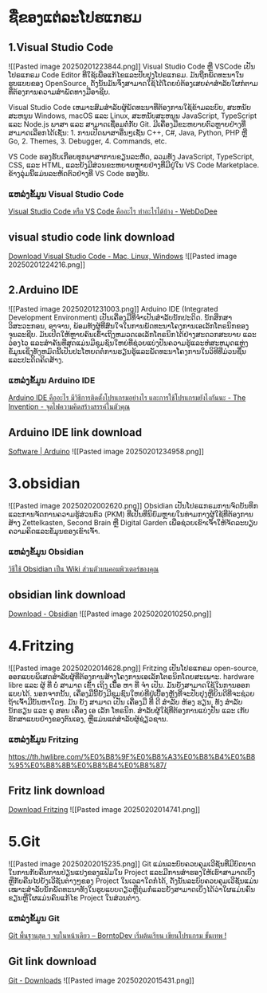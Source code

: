 # ຊື່ຂອງແຕ່ລະໂປຮແກຮມ

## 1.Visual Studio Code
![[Pasted image 20250201223844.png]]
Visual Studio Code ຫຼື VSCode ເປັນໂປຣແກຣມ Code Editor ທີ່ໃຊ້ເພື່ອແກ້ໄຂແລະປັບປຸງໂປຣແກຣມ. ມັນຖືກພັດທະນາໃນຮູບແບບຂອງ OpenSource, ດັ່ງນັ້ນມັນຈຶ່ງສາມາດໃຊ້ໄດ້ໂດຍບໍ່ຕ້ອງເສຍຄ່າສໍາລັບໃຜກໍຕາມທີ່ຕ້ອງການຄວາມສໍາພັດທາງມືອາຊີບ.  
  
Visual Studio Code ເຫມາະສົມສໍາລັບຜູ້ພັດທະນາທີ່ຕ້ອງການໃຊ້ຂ້າມລະບົບ, ສະຫນັບສະຫນູນ Windows, macOS ແລະ Linux, ສະຫນັບສະຫນູນ JavaScript, TypeScript ແລະ Node.js ພາສາ ແລະ ສາມາດເຊື່ອມຕໍ່ກັບ Git. ມີເຄື່ອງມືຂະຫຍາຍຕົວຫຼາຍຢ່າງທີ່ສາມາດເລືອກໄດ້ເຊັ່ນ: 1. ການເປີດພາສາອື່ນໆເຊັ່ນ C++, C#, Java, Python, PHP ຫຼື Go, 2. Themes, 3. Debugger, 4. Commands, etc.

VS Code ຮອງຮັບເກືອບທຸກພາສາການຂຽນລະຫັດ, ລວມທັງ JavaScript, TypeScript, CSS, ແລະ HTML, ແລະຍັງມີສ່ວນຂະຫຍາຍຫຼາຍຢ່າງທີ່ມີຢູ່ໃນ VS Code Marketplace. ຂ້າງລຸ່ມນີ້ແມ່ນລະຫັດຕົວຢ່າງທີ່ VS Code ຮອງຮັບ.

### ແຫລ່ງຂໍ້ມູນ Visual Studio Code
[Visual Studio Code หรือ VS Code คืออะไร ทำอะไรได้บ้าง - WebDoDee](https://webdodee.com/what-is-visual-studio-code-and-how-to-use/)

## visual studio code link download 
[Download Visual Studio Code - Mac, Linux, Windows](https://code.visualstudio.com/download)
![[Pasted image 20250201224216.png]]

## 2.Arduino IDE
![[Pasted image 20250201231003.png]]
Arduino IDE (Integrated Development Environment) ເປັນເຄື່ອງມືທີ່ຈໍາເປັນສໍາລັບນັກປະດິດ. ນັກສຶກສາວິສະວະກອນ, ອາຈານ, ພ້ອມທັງຜູ້ທີ່ສົນໃຈໃນການພັດທະນາໂຄງການເອເລັກໂຕຣນິກຂອງຈຸນລະຊີບ. ມັນເປີດໃຫ້ຫຼາຍຄົນເຂົ້າເຖິງຫມວດເອເລັກໂຕຣນິກໄດ້ຢ່າງສະດວກສະບາຍ ແລະ ວ່ອງໄວ ແລະສໍາຄັນທີ່ສຸດແມ່ນມີຊຸມຊົນໃຫຍ່ທີ່ຊ່ວຍແບ່ງປັນຄວາມຮູ້ແລະຫໍສະຫມຸດແຫຼ່ງຂໍ້ມູນເຊິ່ງທັງຫມົດນີ້ເປັນປະໂຫຍດຕໍ່ການຮຽນຮູ້ແລະພັດທະນາໂຄງການໃນວິທີທີ່ມ່ວນຊື່ນແລະປະດິດຄິດສ້າງ.

### ແຫລ່ງຂໍ້ມູນ Arduino IDE
[Arduino IDE คืออะไร มีวิธีการติดตั้งโปรแกรมอย่างไร และการใช้โปรแกรมยังไงกันนะ - The Invention - จุดไฟความคิดสร้างสรรค์ในตัวคุณ](https://www.ai-corporation.net/2021/11/18/what-is-arduino-ide/#1648793817166-c7ddb8df-0a4f)
## Arduino IDE link download 
[Software | Arduino](https://www.arduino.cc/en/software)
![[Pasted image 20250201234958.png]]

# 3.obsidian
![[Pasted image 20250202002620.png]]
Obsidian ເປັນໂປຣແກຣມການຈົດບັນທຶກແລະການຈັດການຄວາມຮູ້ສ່ວນຕົວ (PKM) ທີ່ເປັນທີ່ນິຍົມຫຼາຍໃນທ່າມກາງຜູ້ໃຊ້ທີ່ຕ້ອງການສ້າງ Zettelkasten, Second Brain ຫຼື Digital Garden ເພື່ອຊ່ວຍເຂົາເຈົ້າໃຫ້ຈັດລະບຽບຄວາມຄິດແລະຂໍ້ມູນຂອງເຂົາເຈົ້າ.

### ແຫລ່ງຂໍ້ມູນ Obsidian
[วิธีใช้ Obsidian เป็น Wiki ส่วนตัวบนคอมพิวเตอร์ของคุณ](https://cloudo3.com/th/how-to/%E0%B8%A7%E0%B8%B4%E0%B8%98%E0%B8%B5%E0%B9%83%E0%B8%8A%E0%B9%89-obsidian-%E0%B9%80%E0%B8%9B%E0%B9%87%E0%B8%99-wiki-%E0%B8%AA%E0%B9%88%E0%B8%A7%E0%B8%99%E0%B8%95%E0%B8%B1%E0%B8%A7%E0%B8%9A%E0%B8%99%E0%B8%84%E0%B8%AD%E0%B8%A1%E0%B8%9E%E0%B8%B4%E0%B8%A7%E0%B9%80%E0%B8%95%E0%B8%AD%E0%B8%A3%E0%B9%8C%E0%B8%82%E0%B8%AD%E0%B8%87%E0%B8%84%E0%B8%B8%E0%B8%93/88860404)
## obsidian link download 
[Download - Obsidian](https://obsidian.md/download)
![[Pasted image 20250202010250.png]]

# 4.Fritzing
![[Pasted image 20250202014628.png]]
Fritzing ເປັນໂປຣແກຣມ open-source, ອອກແບບພິເສດສໍາລັບຜູ້ທີ່ຕ້ອງການສ້າງໂຄງການເອເລັກໂຕຣນິກໂດຍສະເພາະ. hardware libre ແລະ ຜູ້ ທີ່ ບໍ່ ສາມາດ ເຂົ້າ ເຖິງ ເນື້ອ ຫາ ທີ່ ຈໍາ ເປັນ. ມັນຍັງສາມາດໃຊ້ໃນການອອກແບບໄດ້. ນອກຈາກນັ້ນ, ເຄື່ອງມືນີ້ຍັງມີຊຸມຊົນໃຫຍ່ທີ່ຢູ່ເບື້ອງຫຼັງທີ່ຈະປັບປຸງຫຼືຍິນດີທີ່ຈະຊ່ວຍຖ້າເຈົ້າມີບັນຫາໃດໆ. ມັນ ຍັງ ສາມາດ ເປັນ ເຄື່ອງມື ທີ່ ດີ ສໍາລັບ ຫ້ອງ ຮຽນ, ທັງ ສໍາລັບ ນັກຮຽນ ແລະ ຄູ ສອນ ເຄື່ອງ ເອ ເລັກ ໂທຣນິກ. ສໍາລັບຜູ້ໃຊ້ທີ່ຕ້ອງການແບ່ງປັນ ແລະ ເກັບຮັກສາແບບຢ່າງຂອງຕົນເອງ, ຫຼືແມ່ນແຕ່ສໍາລັບຜູ້ຊ່ຽວຊານ.

### ແຫລ່ງຂໍ້ມູນ Fritzing
https://th.hwlibre.com/%E0%B8%9F%E0%B8%A3%E0%B8%B4%E0%B8%95%E0%B8%8B%E0%B8%B4%E0%B8%87/
## Fritz link download 
[Download Fritzing](https://fritzing.org/download/)
![[Pasted image 20250202014741.png]]
# 5.Git
![[Pasted image 20250202015235.png]]
Git ແມ່ນລະບົບຄວບຄຸມເວີຊັນທີ່ມີບົດບາດໃນການກັບຄືນການປ່ຽນແປງຂອງແຟ້ມໃນ Project ແລະມີການສໍາຮອງໃຫ້ເຮົາສາມາດເບິ່ງຫຼືກັບຄືນໄປຍັງເວີຊັນຕ່າງໆຂອງ Project ໃນເວລາໃດກໍ່ໄດ້, ດັ່ງນັ້ນລະບົບຄວບຄຸມເວີຊັນແມ່ນເໝາະສໍາລັບນັກພັດທະນາທັງໃນຮູບແບບດຽວຫຼືກຸ່ມກໍ່ແລະຍັງສາມາດເບິ່ງໄດ້ວ່າໃຜແມ່ນຄົນຂຽນຫຼືໃຜແມ່ນຄົນແກ້ໄຂ Project ໃນສ່ວນຕ່າງ.

### ແຫລ່ງຂໍ້ມູນ Git
[Git พื้นฐานสุด ๆ จบในหน้าเดียว – BorntoDev เริ่มต้นเรียน เขียนโปรแกรม ขั้นเทพ !](https://www.borntodev.com/2020/03/30/git-%E0%B8%9E%E0%B8%B7%E0%B9%89%E0%B8%99%E0%B8%90%E0%B8%B2%E0%B8%99%E0%B8%AA%E0%B8%B8%E0%B8%94%E0%B9%86/)
## Git link download
[Git - Downloads](https://git-scm.com/downloads)
![[Pasted image 20250202015431.png]]

